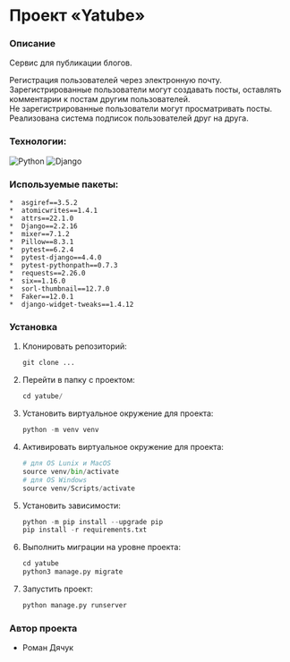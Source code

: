 # Проект «Yatube»

### Описание
Сервис для публикации блогов.

Регистрация пользователей через электронную почту.  
Зарегистрированные пользователи могут создавать посты, оставлять комментарии к постам другим пользователей.  
Не зарегистрированные пользователи могут просматривать посты.  
Реализована система подписок пользователей друг на друга. 

### Технологии:
![Python](https://img.shields.io/badge/Python-FFD43B?style=for-the-badge&logo=python&logoColor=blue)
![Django](https://img.shields.io/badge/Django-092E20?style=for-the-badge&logo=django&logoColor=green)

### Используемые пакеты:
    *  asgiref==3.5.2
    *  atomicwrites==1.4.1
    *  attrs==22.1.0
    *  Django==2.2.16
    *  mixer==7.1.2
    *  Pillow==8.3.1
    *  pytest==6.2.4
    *  pytest-django==4.4.0
    *  pytest-pythonpath==0.7.3
    *  requests==2.26.0
    *  six==1.16.0
    *  sorl-thumbnail==12.7.0
    *  Faker==12.0.1
    *  django-widget-tweaks==1.4.12
### Установка

1. Клонировать репозиторий:

   ```python
   git clone ...
   ```

2. Перейти в папку с проектом:

   ```python
   cd yatube/
   ```

3. Установить виртуальное окружение для проекта:

   ```python
   python -m venv venv
   ```

4. Активировать виртуальное окружение для проекта:

   ```python
   # для OS Lunix и MacOS
   source venv/bin/activate
   # для OS Windows
   source venv/Scripts/activate
   ```

5. Установить зависимости:

   ```python
   python -m pip install --upgrade pip
   pip install -r requirements.txt
   ```

6. Выполнить миграции на уровне проекта:

   ```python
   cd yatube
   python3 manage.py migrate
   ```

7. Запустить проект:
   ```python
   python manage.py runserver
   ```


### Автор проекта 
* Роман Дячук   
